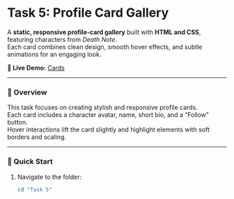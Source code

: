 # Task 5: Profile Card Gallery  

A **static, responsive profile-card gallery** built with **HTML and CSS**, featuring characters from *Death Note*.  
Each card combines clean design, smooth hover effects, and subtle animations for an engaging look.

**🔗 Live Demo:** [Cards](https://cards-six-pied.vercel.app/)

---

### 📘 Overview
This task focuses on creating stylish and responsive profile cards.  
Each card includes a character avatar, name, short bio, and a “Follow” button.  
Hover interactions lift the card slightly and highlight elements with soft borders and scaling.

---

### 🚀 Quick Start
1. Navigate to the folder:  
   ```bash
   cd "Task 5"
